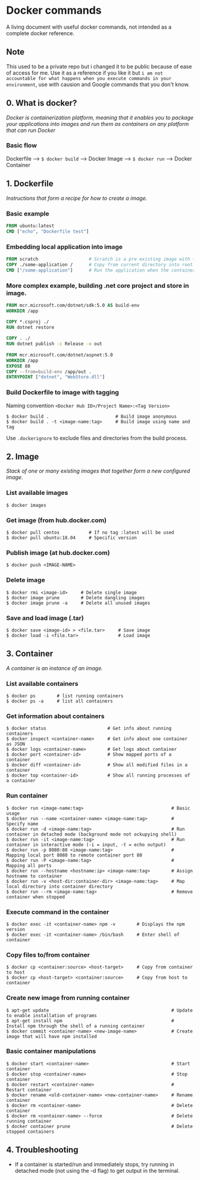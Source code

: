 # Docker commands
A living document with useful docker commands, not intended as a complete docker reference. 

## Note
This used to be a private repo but i changed it to be public because of ease of access for me. Use it as a reference if you like it but `i am not accountable for what happens when you execute commands in your environment`, use with causion and Google commands that you don't know.

## 0. What is docker?
*Docker is containerization platform, meaning that it enables you to package your applications into images and run them as containers on any platform that can run Docker*

### Basic flow
Dockerfile --> `$ docker build` --> Docker Image --> `$ docker run` --> Docker Container

## 1. Dockerfile
*Instructions that form a recipe for how to create a image.*

### Basic example
```dockerfile
FROM ubuntu:latest
CMD ["echo", "Dockerfile test"]
```

### Embedding local application into image
```dockerfile
FROM scratch                   # Scratch is a pre existing image with the bare minimum to create from.
COPY ./some-application /      # Copy from current directory into root.
CMD ["/some-application"]      # Run the application when the container is run
```

### More complex example, building .net core project and store in image.
```dockerfile
FROM mcr.microsoft.com/dotnet/sdk:5.0 AS build-env
WORKDIR /app

COPY *.csproj ./
RUN dotnet restore
 
COPY . ./
RUN dotnet publish -c Release -o out
 
FROM mcr.microsoft.com/dotnet/aspnet:5.0
WORKDIR /app
EXPOSE 80
COPY --from=build-env /app/out .
ENTRYPOINT ["dotnet", "WebStore.dll"]
```

### Build Dockerfile to image with tagging
Naming convention `<Docker Hub ID>/Project Name>:<Tag Version>`
```
$ docker build .                         # Build image anonymous
$ docker build . -t <image-name:tag>     # Build image using name and tag
```

Use `.dockerignore` to exclude files and directories from the build process. 

## 2. Image
*Stack of one or many existing images that together form a new configured image.*

### List available images
```
$ docker images
```

### Get image (from hub.docker.com)
```
$ docker pull centos           # If no tag :latest will be used
$ docker pull ubuntu:18.04     # Specific version
```

### Publish image (at hub.docker.com)
 ```
$ docker push <IMAGE-NAME>
```

### Delete image
```
$ docker rmi <image-id>     # Delete single image
$ docker image prune        # Delete dangling images
$ docker image prune -a     # Delete all unused images
```

### Save and load image (.tar)
```
$ docker save <image-id> > <file.tar>     # Save image 
$ docker load -i <file.tar>               # Load image
```

## 3. Container
*A container is an instance of an image.*

### List available containers
```
$ docker ps        # list running containers
$ docker ps -a     # list all containers
```

### Get information about containers
```
$ docker status                       # Get info about running containers
$ docker inspect <container-name>     # Get info about one container as JSON
$ docker logs <container-name>        # Get logs about container
$ docker port <container-id>          # Show mapped ports of a container
$ docker diff <container-id>          # Show all modified files in a container
$ docker top <container-id>           # Show all running processes of a container
```

### Run container
```
$ docker run <image-name:tag>                                 # Basic usage
$ docker run --name <container-name> <image-name:tag>         # Specify name
$ docker run -d <image-name:tag>                              # Run container in detached mode (background mode not ockupying shell)
$ docker run -it <image-name:tag>                             # Run container in interactive mode (-i = input, -t = echo output)
$ docker run -p 8080:80 <image-name:tag>                      # Mapping local port 8080 to remote container port 80
$ docker run -P <image-name:tag>                              # Mapping all ports
$ docker run --hostname <hostname:ip> <image-name:tag>        # Assign hostname to container
$ docker run -v <host-dir:container-dir> <image-name:tag>     # Map local directory into container directory
$ docker run --rm <image-name:tag>                            # Remove container when stopped
```

### Execute command in the container
```
$ docker exec -it <container-name> npm -v        # Displays the npm version
$ docker exec -it <container-name> /bin/bash     # Enter shell of container
```

### Copy files to/from container
```
$ docker cp <container:source> <host-target>     # Copy from container to host
$ docker cp <host-target> <container:source>     # Copy from host to container
```

### Create new image from running container
```
$ apt-get update                                              # Update to enable installation of programs
$ apt-get install npm                                         # Install npm through the shell of a running container
$ docker commit <container-name> <new-image-name>             # Create image that will have npm installed
```

### Basic container manipulations
```
$ docker start <container-name>                               # Start container
$ docker stop <container-name>                                # Stop container
$ docker restart <container-name>                             # Restart container
$ docker rename <old-container-name> <new-container-name>     # Rename container
$ docker rm <container-name>                                  # Delete container
$ docker rm <container-name> --force                          # Delete running container
$ docker container prune                                      # Delete stopped containers
```

## 4. Troubleshooting
- If a container is started/run and immediately stops, try running in detached mode (not using the -d flag) to get output in the terminal.
